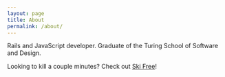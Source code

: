 ```yaml
---
layout: page
title: About
permalink: /about/
---
```


Rails and JavaScript developer. Graduate of the Turing School of Software and Design. 

Looking to kill a couple minutes? Check out [Ski Free]({{site.url}}/ski-free)!
